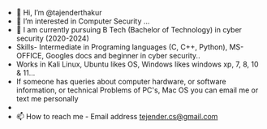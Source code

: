 - 👋 Hi, I’m @tajenderthakur
- 👀 I’m interested in Computer Security ...
- 🌱 I am currently pursuing B Tech (Bachelor of Technology) in cyber security (2020-2024)
- Skills- Intermediate in Programing languages (C, C++, Python), MS-OFFICE, Googles docs and beginner in cyber security.. 
- Works in Kali Linux, Ubuntu likes OS, Windows likes windows xp, 7, 8, 10 & 11...
- If someone has queries about computer hardware, or software information, or technical Problems of PC's, Mac OS you can email me or text me personally 
- 
- 📫 How to reach me - Email address tejender.cs@gmail.com



<!---
tajenderthakur/tajenderthakur is a ✨ special ✨ repository because its `README.md` (this file) appears on your GitHub profile.
You can click the Preview link to take a look at your changes.
--->
